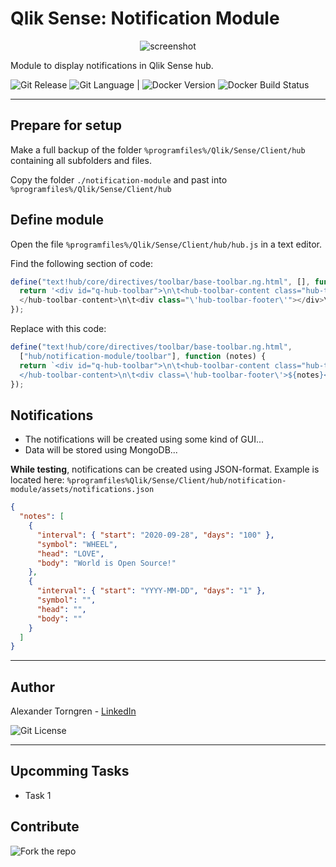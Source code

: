 # Qlik Sense: Notification Module

<center>

![screenshot](https://user-images.githubusercontent.com/16829097/97819642-296d9e80-1caa-11eb-8309-605e83954d1b.png)

</center>

Module to display notifications in Qlik Sense hub.

![Git Release][git-release] ![Git Language][git-lang] | ![Docker Version][docker-version] ![Docker Build Status][docker-build]

--------------------------------------------------------------------------------

## Prepare for setup

Make a full backup of the folder `%programfiles%/Qlik/Sense/Client/hub` containing all subfolders and files.

Copy the folder `./notification-module` and past into `%programfiles%/Qlik/Sense/Client/hub`

## Define module

Open the file `%programfiles%/Qlik/Sense/Client/hub/hub.js` in a text editor.

Find the following section of code:

```javascript
define("text!hub/core/directives/toolbar/base-toolbar.ng.html", [], function () {
  return '<div id="q-hub-toolbar">\n\t<hub-toolbar-content class="hub-toolbar">
  </hub-toolbar-content>\n\t<div class="\'hub-toolbar-footer\'"></div>\n</div>\n';
});
```

Replace with this code:

```javascript
define("text!hub/core/directives/toolbar/base-toolbar.ng.html",
  ["hub/notification-module/toolbar"], function (notes) {
  return `<div id="q-hub-toolbar">\n\t<hub-toolbar-content class="hub-toolbar">
  </hub-toolbar-content>\n\t<div class=\'hub-toolbar-footer\'>${notes}</div>\n</div>\n`;
});
```

## Notifications

- The notifications will be created using some kind of GUI...
- Data will be stored using MongoDB...

**While testing**, notifications can be created using JSON-format. Example is located here: `%programfiles%Qlik/Sense/Client/hub/notification-module/assets/notifications.json`

```json
{
  "notes": [
    {
      "interval": { "start": "2020-09-28", "days": "100" },
      "symbol": "WHEEL",
      "head": "LOVE",
      "body": "World is Open Source!"
    },
    {
      "interval": { "start": "YYYY-MM-DD", "days": "1" },
      "symbol": "",
      "head": "",
      "body": ""
    }
  ]
}
```

--------------------------------------------------------------------------------

## Author

Alexander Torngren - [LinkedIn]

![Git License][git-license]

-----------------------------------

## Upcomming Tasks

- Task 1

## Contribute

![Fork the repo][fork]

[fork]: https://img.shields.io/badge/Fork-Contribute!-blue?logo=github&style=social&link=/fork&link=/fork

[git-license]: https://img.shields.io/github/license/alexandertorngren/qs-notification-module?style=flat-square
[git-release]: https://img.shields.io/github/v/release/alexandertorngren/qs-notification-module?include_prereleases&style=flat-square
[git-lang]: https://img.shields.io/github/languages/top/alexandertorngren/qs-notification-module?style=flat-square

[docker-build]: https://img.shields.io/docker/build/alexandertorngren/notification-backend?style=flat-square
[docker-version]: https://img.shields.io/docker/v/alexandertorngren/notification-backend?style=flat-square

[linkedin]: https://img.shields.io/badge/LinkedIn-say%20hi!-blue?style=social&logo=linkedin&link=https://linkedin.com/alexandertorngren
[web]: https://qlikowl.com

[company]: https://drakeanalytics.se
[logo]: https://static.wixstatic.com/media/07048e_750a4eb1857d47499ea5747143fbf43b~mv2.png/v1/fill/w_336,h_94,al_c,q_85,usm_0.66_1.00_0.01/drakeAnalytics_logo_trans.webp

